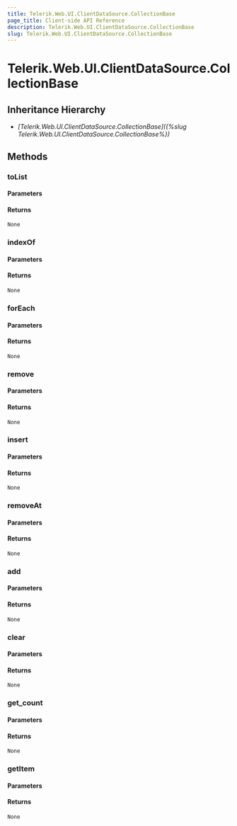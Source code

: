 ```yaml
---
title: Telerik.Web.UI.ClientDataSource.CollectionBase
page_title: Client-side API Reference
description: Telerik.Web.UI.ClientDataSource.CollectionBase
slug: Telerik.Web.UI.ClientDataSource.CollectionBase
---
```


# Telerik.Web.UI.ClientDataSource.CollectionBase  

## Inheritance Hierarchy

* *[Telerik.Web.UI.ClientDataSource.CollectionBase]({%slug Telerik.Web.UI.ClientDataSource.CollectionBase%})*

## Methods

### toList

#### Parameters

#### Returns

`None` 

### indexOf

#### Parameters

#### Returns

`None` 

### forEach

#### Parameters

#### Returns

`None` 

### remove

#### Parameters

#### Returns

`None` 

### insert

#### Parameters

#### Returns

`None` 

### removeAt

#### Parameters

#### Returns

`None` 

### add

#### Parameters

#### Returns

`None` 

### clear

#### Parameters

#### Returns

`None` 

### get_count

#### Parameters

#### Returns

`None` 

### getItem

#### Parameters

#### Returns

`None` 


